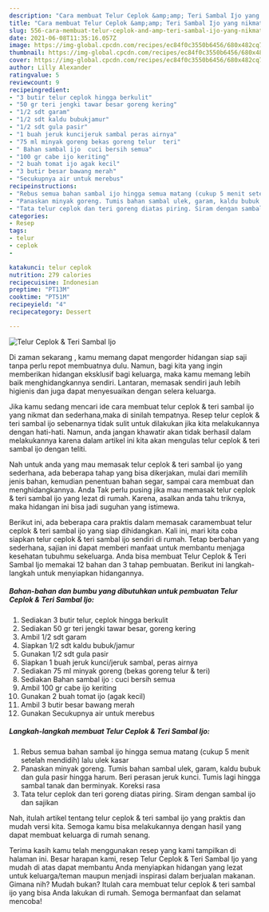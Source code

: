 ```yaml
---
description: "Cara membuat Telur Ceplok &amp;amp; Teri Sambal Ijo yang nikmat dan Mudah Dibuat"
title: "Cara membuat Telur Ceplok &amp;amp; Teri Sambal Ijo yang nikmat dan Mudah Dibuat"
slug: 556-cara-membuat-telur-ceplok-and-amp-teri-sambal-ijo-yang-nikmat-dan-mudah-dibuat
date: 2021-06-08T11:35:16.057Z
image: https://img-global.cpcdn.com/recipes/ec84f0c3550b6456/680x482cq70/telur-ceplok-teri-sambal-ijo-foto-resep-utama.jpg
thumbnail: https://img-global.cpcdn.com/recipes/ec84f0c3550b6456/680x482cq70/telur-ceplok-teri-sambal-ijo-foto-resep-utama.jpg
cover: https://img-global.cpcdn.com/recipes/ec84f0c3550b6456/680x482cq70/telur-ceplok-teri-sambal-ijo-foto-resep-utama.jpg
author: Lilly Alexander
ratingvalue: 5
reviewcount: 9
recipeingredient:
- "3 butir telur ceplok hingga berkulit"
- "50 gr teri jengki tawar besar goreng kering"
- "1/2 sdt garam"
- "1/2 sdt kaldu bubukjamur"
- "1/2 sdt gula pasir"
- "1 buah jeruk kuncijeruk sambal peras airnya"
- "75 ml minyak goreng bekas goreng telur  teri"
- " Bahan sambal ijo  cuci bersih semua"
- "100 gr cabe ijo keriting"
- "2 buah tomat ijo agak kecil"
- "3 butir besar bawang merah"
- "Secukupnya air untuk merebus"
recipeinstructions:
- "Rebus semua bahan sambal ijo hingga semua matang (cukup 5 menit setelah mendidih) lalu ulek kasar"
- "Panaskan minyak goreng. Tumis bahan sambal ulek, garam, kaldu bubuk dan gula pasir hingga harum. Beri perasan jeruk kunci. Tumis lagi hingga sambal tanak dan berminyak. Koreksi rasa"
- "Tata telur ceplok dan teri goreng diatas piring. Siram dengan sambal ijo dan sajikan"
categories:
- Resep
tags:
- telur
- ceplok
- 

katakunci: telur ceplok  
nutrition: 279 calories
recipecuisine: Indonesian
preptime: "PT13M"
cooktime: "PT51M"
recipeyield: "4"
recipecategory: Dessert

---
```



![Telur Ceplok &amp; Teri Sambal Ijo](https://img-global.cpcdn.com/recipes/ec84f0c3550b6456/680x482cq70/telur-ceplok-teri-sambal-ijo-foto-resep-utama.jpg)

Di zaman  sekarang , kamu memang dapat mengorder hidangan siap saji tanpa perlu repot membuatnya dulu. Namun, bagi kita yang ingin memberikan hidangan eksklusif bagi keluarga, maka kamu memang lebih baik menghidangkannya sendiri. Lantaran, memasak sendiri jauh lebih higienis dan juga dapat menyesuaikan dengan selera keluarga.

Jika kamu sedang mencari ide cara membuat telur ceplok &amp; teri sambal ijo yang nikmat dan sederhana,maka di sinilah tempatnya. Resep telur ceplok &amp; teri sambal ijo  sebenarnya tidak sulit untuk dilakukan jika kita melakukannya dengan hati-hati. Namun, anda jangan khawatir akan tidak berhasil dalam melakukannya 
karena dalam artikel ini kita akan mengulas telur ceplok &amp; teri sambal ijo dengan teliti.  



Nah untuk anda yang mau memasak telur ceplok &amp; teri sambal ijo yang sederhana, ada beberapa tahap yang bisa dikerjakan, mulai dari memilih jenis bahan, kemudian penentuan bahan segar, sampai cara membuat dan menghidangkannya. Anda Tak perlu pusing jika mau memasak telur ceplok &amp; teri sambal ijo yang lezat di rumah. Karena, asalkan anda  tahu triknya, maka hidangan ini bisa jadi suguhan yang istimewa.

Berikut ini, ada beberapa cara praktis  dalam memasak caramembuat telur ceplok &amp; teri sambal ijo yang siap dihidangkan. Kali ini, mari kita coba siapkan telur ceplok &amp; teri sambal ijo sendiri di rumah. Tetap berbahan yang sederhana, sajian ini dapat memberi manfaat untuk membantu menjaga kesehatan tubuhmu sekeluarga. Anda bisa membuat Telur Ceplok &amp; Teri Sambal Ijo memakai 12 bahan dan 3 tahap pembuatan. Berikut ini langkah-langkah untuk menyiapkan hidangannya.

<!--inarticleads1-->

##### Bahan-bahan dan bumbu yang dibutuhkan untuk pembuatan Telur Ceplok &amp; Teri Sambal Ijo:

1. Sediakan 3 butir telur, ceplok hingga berkulit
1. Sediakan 50 gr teri jengki tawar besar, goreng kering
1. Ambil 1/2 sdt garam
1. Siapkan 1/2 sdt kaldu bubuk/jamur
1. Gunakan 1/2 sdt gula pasir
1. Siapkan 1 buah jeruk kunci/jeruk sambal, peras airnya
1. Sediakan 75 ml minyak goreng (bekas goreng telur &amp; teri)
1. Sediakan  Bahan sambal ijo : cuci bersih semua
1. Ambil 100 gr cabe ijo keriting
1. Gunakan 2 buah tomat ijo (agak kecil)
1. Ambil 3 butir besar bawang merah
1. Gunakan Secukupnya air untuk merebus




<!--inarticleads2-->

##### Langkah-langkah membuat Telur Ceplok &amp; Teri Sambal Ijo:

1. Rebus semua bahan sambal ijo hingga semua matang (cukup 5 menit setelah mendidih) lalu ulek kasar
1. Panaskan minyak goreng. Tumis bahan sambal ulek, garam, kaldu bubuk dan gula pasir hingga harum. Beri perasan jeruk kunci. Tumis lagi hingga sambal tanak dan berminyak. Koreksi rasa
1. Tata telur ceplok dan teri goreng diatas piring. Siram dengan sambal ijo dan sajikan




Nah, itulah artikel tentang  telur ceplok &amp; teri sambal ijo  yang praktis dan mudah versi kita. Semoga kamu bisa melakukannya dengan hasil yang dapat membuat keluarga di rumah senang. 

Terima kasih kamu telah menggunakan resep yang kami tampilkan di halaman ini. Besar harapan kami, resep  Telur Ceplok &amp; Teri Sambal Ijo yang mudah di atas dapat membantu Anda menyiapkan hidangan yang lezat untuk keluarga/teman maupun menjadi inspirasi dalam berjualan makanan. Gimana nih? Mudah bukan? Itulah cara membuat telur ceplok &amp; teri sambal ijo yang bisa Anda lakukan di rumah. Semoga bermanfaat dan selamat mencoba!

